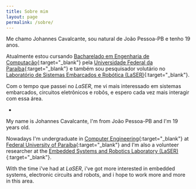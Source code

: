 ```yaml
---
title: Sobre mim
layout: page
permalink: /sobre/
---
```


Me chamo Johannes Cavalcante, sou natural de João Pessoa-PB e tenho 19 anos.

Atualmente estou cursando [Bacharelado em Engenharia de Computação](http://ci.ufpb.br/cursos/engenharia-de-computacao/){:target="_blank"} pela [Universidade Federal da Paraíba](http://www.ufpb.br/){:target="_blank"} e também sou pesquisador volutário no [Laboratório de Sistemas Embarcados e Robótica \(LaSER\)](http://laser.ci.ufpb.br){:target="_blank"}.

Com o tempo que passei no *LaSER*, me vi mais interessado em sistemas embarcados, circuitos eletrônicos e robôs, e espero cada vez mais interagir com essa área.

-

My name is Johannes Cavalcante, I'm from João Pessoa-PB and I'm 19 years old.

Nowadays I'm undergraduate in [Computer Engineering](http://ci.ufpb.br/cursos/engenharia-de-computacao/){:target="_blank"} at [Federal University of Paraíba](http://www.ufpb.br/){:target="_blank"} and I'm also a volunteer researcher at the [Embedded Systems and Robotics Laboratory \(LaSER\)](http://laser.ci.ufpb.br){:target="_blank"}.

With the time i've had at *LaSER*, i've got more interested in embedded systems, electronic circuits and robots, and i hope to work more and more in this area.
